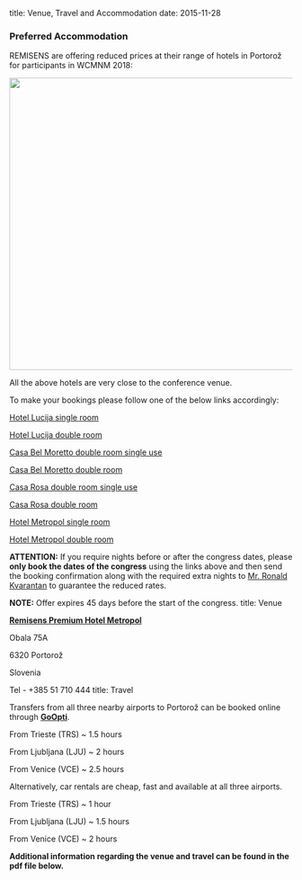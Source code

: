 title: Venue, Travel and Accommodation 
date: 2015-11-28
 
### Preferred Accommodation

REMISENS are offering reduced prices at their range of hotels in Portorož for participants in WCMNM 2018:

<img src="/images/hotel_offer.png" width="520px">

All the above hotels are very close to the conference venue.

To make your bookings please follow one of the below links accordingly:


[Hotel Lucija single room](https://gc.synxis.com/rez.aspx?Chain=13363&template=GCF&hotel=64576&dest=PR&shell=G_GCF&locale=en-US&arrive=2018-09-17&depart=2018-09-19&adult=1&room=&start=availresults&child=0&childages=&promo=8348&_ga=2.141959730.1862206183.1528187295-1781727637.1527861995)

[Hotel Lucija double room](https://gc.synxis.com/rez.aspx?Chain=13363&template=GCF&hotel=64576&dest=PR&shell=G_GCF&locale=en-US&arrive=2018-09-17&depart=2018-09-19&adult=2&room=&start=availresults&child=0&childages=&promo=8347&_ga=2.141959730.1862206183.1528187295-1781727637.1527861995)




[Casa Bel Moretto double room single use](https://gc.synxis.com/rez.aspx?Chain=13363&template=GCF&hotel=64579&dest=PR&shell=G_GCF&locale=en-US&arrive=2018-09-17&depart=2018-09-19&adult=1&room=&start=availresults&child=0&childages=&promo=8348&_ga=2.141026610.1862206183.1528187295-1781727637.1527861995)

[Casa Bel Moretto double room](https://gc.synxis.com/rez.aspx?Chain=13363&template=GCF&hotel=64579&dest=PR&shell=G_GCF&locale=en-US&arrive=2018-09-17&depart=2018-09-19&adult=2&room=&start=availresults&child=0&childages=&promo=8347&_ga=2.141026610.1862206183.1528187295-1781727637.1527861995)




[Casa Rosa double room single use](https://gc.synxis.com/rez.aspx?Chain=13363&template=GCF&hotel=64575&dest=PR&shell=G_GCF&locale=en-US&arrive=2018-09-17&depart=2018-09-19&adult=1&room=&start=availresults&child=0&childages=&promo=8348&_ga=2.103287296.1862206183.1528187295-1781727637.1527861995)

[Casa Rosa double room](https://gc.synxis.com/rez.aspx?Chain=13363&template=GCF&hotel=64575&dest=PR&shell=G_GCF&locale=en-US&arrive=2018-09-17&depart=2018-09-19&adult=2&room=&start=availresults&child=0&childages=&promo=8347&_ga=2.103287296.1862206183.1528187295-1781727637.1527861995)





[Hotel Metropol single room](https://gc.synxis.com/rez.aspx?Chain=13363&template=GCF&hotel=64577&dest=PR&shell=G_GCF&locale=en-US&arrive=2018-09-17&depart=2018-09-19&adult=1&room=&start=availresults&child=0&childages=&promo=8348&_ga=2.62328236.1862206183.1528187295-1781727637.1527861995)


[Hotel Metropol double room](https://gc.synxis.com/rez.aspx?Chain=13363&template=GCF&hotel=64577&dest=PR&shell=G_GCF&locale=en-US&arrive=2018-09-17&depart=2018-09-19&adult=2&room=&start=availresults&child=0&childages=&promo=8347&_ga=2.62328236.1862206183.1528187295-1781727637.1527861995)



**ATTENTION:** If you require nights before or after the congress dates, please **only book the dates of the congress** using the links above and then send the booking confirmation along with the required extra nights to <a href="mailto:ronald.kvarantan@remisens.com">Mr. Ronald Kvarantan</strong></a> to guarantee the reduced rates. 



**NOTE:** Offer expires 45 days before the start of the congress.
title:   Venue


[**Remisens Premium Hotel Metropol**](https://www.remisens.com/en/hotel-metropol)

Obala 75A

6320 Portorož

Slovenia

Tel - +385 51 710 444
title:   Travel


Transfers from all three nearby airports to Portorož can
be booked online through [**GoOpti**](https://www.goopti.com/en/).

From Trieste (TRS) ~ 1.5 hours

From Ljubljana (LJU) ~ 2 hours

From Venice (VCE) ~ 2.5 hours


Alternatively, car rentals are cheap, fast and available at
all three airports.

From Trieste (TRS) ~ 1 hour

From Ljubljana (LJU) ~ 1.5 hours 

From Venice (VCE) ~ 2 hours



**Additional information regarding the venue and travel can be found in the pdf file below.**